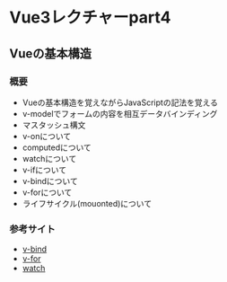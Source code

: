 # Vue3レクチャーpart4
## Vueの基本構造
### 概要
- Vueの基本構造を覚えながらJavaScriptの記法を覚える
- v-modelでフォームの内容を相互データバインディング
- マスタッシュ構文
- v-onについて
- computedについて
- watchについて
- v-ifについて
- v-bindについて
- v-forについて
- ライフサイクル(mouonted)について

### 参考サイト
- [v-bind](https://codelikes.com/vue-v-bind/)
- [v-for](https://codelikes.com/vue-js-v-for/)
- [watch](https://qiita.com/smkhkc/items/d5e1bc5580a62d060516)